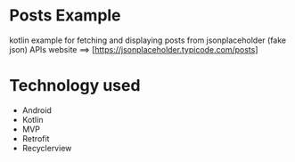 # Posts Example

kotlin example for fetching and displaying posts from jsonplaceholder (fake json) APIs 
website ==> [https://jsonplaceholder.typicode.com/posts]


<h1>Technology used</h1>

<ul>
<li>Android</li>
<li>Kotlin</li>
<li>MVP</li>
<li>Retrofit</li>
<li>Recyclerview</li>
<ul>

